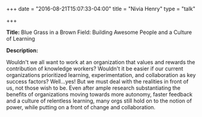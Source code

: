 +++
date = "2016-08-21T15:07:33-04:00"
title = "Nivia Henry"
type = "talk"

+++

<div class="span-15  ">
  <div class="span-15  last ">
  <p><strong>Title:</strong>
Blue Grass in a Brown Field: Building Awesome People and a Culture of Learning
</p>

<p><strong>Description:</strong></p>

<p>
Wouldn't we all want to work at an organization that values and rewards the contribution of knowledge workers? Wouldn't it be easier if our current organizations prioritized learning, experimentation, and collaboration as key success factors? Well...yes! But we must deal with the realities in front of us, not those wish to be. Even after ample research substantiating the benefits of organizations moving towards more autonomy, faster feedback and a culture of relentless learning, many orgs still hold on to the notion of power, while putting on a front of change and collaboration.
</p>
<p>

  </div>
</div>

